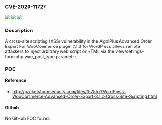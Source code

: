 ### [CVE-2020-11727](https://cve.mitre.org/cgi-bin/cvename.cgi?name=CVE-2020-11727)
![](https://img.shields.io/static/v1?label=Product&message=n%2Fa&color=blue)
![](https://img.shields.io/static/v1?label=Version&message=n%2Fa&color=blue)
![](https://img.shields.io/static/v1?label=Vulnerability&message=n%2Fa&color=brighgreen)

### Description

A cross-site scripting (XSS) vulnerability in the AlgolPlus Advanced Order Export For WooCommerce plugin 3.1.3 for WordPress allows remote attackers to inject arbitrary web script or HTML via the view/settings-form.php woe_post_type parameter.

### POC

#### Reference
- http://packetstormsecurity.com/files/157557/WordPress-WooCommerce-Advanced-Order-Export-3.1.3-Cross-Site-Scripting.html

#### Github
No GitHub POC found.

